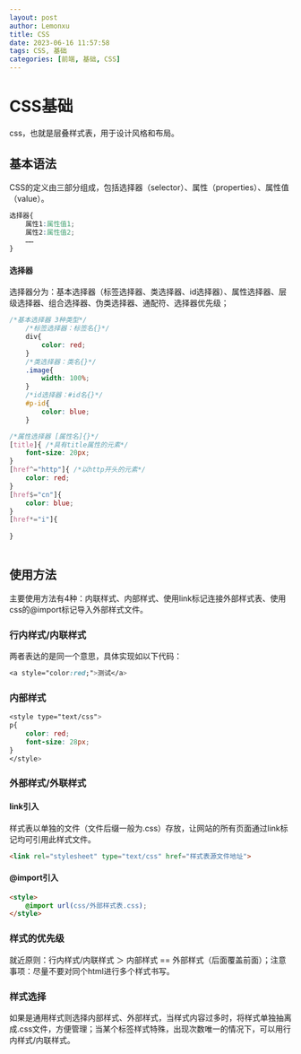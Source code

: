 ```yaml
---
layout: post
author: Lemonxu
title: CSS
date: 2023-06-16 11:57:58
tags: CSS, 基础
categories: [前端, 基础, CSS]
---
```


# CSS基础

css，也就是层叠样式表，用于设计风格和布局。

## 基本语法

CSS的定义由三部分组成，包括选择器（selector）、属性（properties）、属性值（value）。

``` css
选择器{
    属性1:属性值1;
    属性2:属性值2;
    ……
}
```

#### 选择器

选择器分为：基本选择器（标签选择器、类选择器、id选择器）、属性选择器、层级选择器、组合选择器、伪类选择器、通配符、选择器优先级；

```css
/*基本选择器 3种类型*/
	/*标签选择器：标签名{}*/
    div{
        color: red;
    }
	/*类选择器：类名{}*/
    .image{
        width: 100%;
    }
	/*id选择器：#id名{}*/
    #p-id{
        color: blue;
    }

/*属性选择器 [属性名]{}*/
[title]{ /*具有title属性的元素*/
    font-size: 20px;
}
[href^="http"]{ /*以http开头的元素*/
    color: red;
}
[href$="cn"]{
    color: blue;
}
[href*="i"]{
    
}
	

```





## 使用方法

主要使用方法有4种：内联样式、内部样式、使用link标记连接外部样式表、使用css的@import标记导入外部样式文件。

### 行内样式/内联样式

两者表达的是同一个意思，具体实现如以下代码：

```CSS
<a style="color:red;">测试</a>
```

### 内部样式

```css
<style type="text/css">
p{
    color: red;
    font-size: 28px;
}
</style>
```

### 外部样式/外联样式

#### link引入

样式表以单独的文件（文件后缀一般为.css）存放，让网站的所有页面通过link标记均可引用此样式文件。

```html
<link rel="stylesheet" type="text/css" href="样式表源文件地址">
```

#### @import引入

```html
<style>
    @import url(css/外部样式表.css);
</style>
```

### 样式的优先级

就近原则：行内样式/内联样式 ＞ 内部样式 == 外部样式（后面覆盖前面）；注意事项：尽量不要对同个html进行多个样式书写。

### 样式选择

如果是通用样式则选择内部样式、外部样式，当样式内容过多时，将样式单独抽离成.css文件，方便管理；当某个标签样式特殊，出现次数唯一的情况下，可以用行内样式/内联样式。
